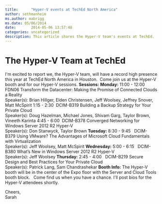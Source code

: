 ```yaml
---
title:      "Hyper-V events at TechEd North America"
author: sethmanheim
ms.author: mabrigg
ms.date: 05/06/2014
date:       2014-05-06 13:57:48
categories: uncategorized
description: This article shares the Hyper-V team's events at TechEd. 
---
```

# The Hyper-V Team at TechEd

I'm excited to report we, the Hyper-V team, will have a record high presence this year at TechEd North America in Houston.  Come join us at the Hyper-V booth and for our Hyper-V sessions. **Sessions:** **Monday:** 11:00 - 12:00 FDN06 Transform the Datacenter: Making the Promise of Connected Clouds a Reality    
Speaker(s): Brian Hillger, Elden Christensen, Jeff Woolsey, Jeffrey Snover, Matt McSpirit 1:15 - 2:30  DCIM-B319 Building a Backup Strategy for Your Private Cloud  
Speaker(s): Doug Hazelman, Michael Jones, Shivam Garg, Taylor Brown, Vineeth Karinta 4:45 - 6:00  DCIM-B378 Converged Networking for Windows Server 2012 R2 Hyper-V  
Speaker(s): Don Stanwyck, Taylor Brown **Tuesday:** 8:30 - 9:45   DCIM-B379 Using VMware? The Advantages of Microsoft Cloud Fundamentals with Virtualization   
Speaker(s): Jeff Woolsey, Matt McSpirit **Wednesday:** 5:00 - 6:15   DCIM-B380 What’s New in Windows Server 2012 R2 Hyper-V   
Speaker(s): Jeff Woolsey **Thursday:** 2:45 - 4:00   DCIM-B219 Secure Design and Best Practices for Your Private Cloud  
Speaker(s): Patrick Lang, Sam Chandrashekar **Booth Info:** The Hyper-V booth will be in the center of the Expo floor with the Server and Cloud Tools booth block.   Come find us when you have a chance. I'll post bios for the Hyper-V attendees shortly. 

Cheers,  
Sarah
